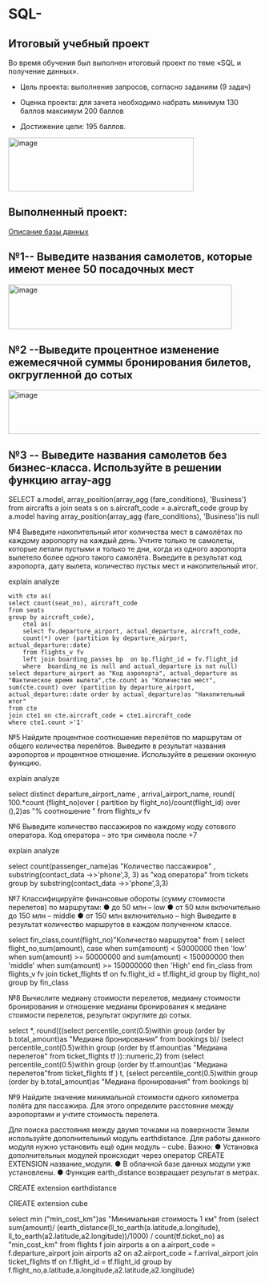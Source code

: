 # SQL-
## Итоговый учебный проект 

Во время обучения был выполнен итоговый проект по теме «SQL и получение данных».

- Цель проекта: выполнение запросов, согласно заданиям (9 задач)

- Оценка проекта: для зачета необходимо набрать минимум 130 баллов максимум 200 баллов

- Достижение цели: 195 баллов.

<img width="370" height="107" alt="image" src="https://github.com/user-attachments/assets/9c4968a4-d355-4e77-8c06-d6545d499830" />


## Выполненный проект:  

[Описание базы данных](https://edu.postgrespro.ru/bookings.pdf)


## №1-- Выведите названия самолетов, которые имеют менее 50 посадочных мест

<img width="446" height="89" alt="image" src="https://github.com/user-attachments/assets/534aae60-2a9e-4d3d-ac21-025c9089f11f" />


## №2 --Выведите процентное изменение ежемесячной суммы бронирования билетов, окгругленной до сотых

<img width="649" height="88" alt="image" src="https://github.com/user-attachments/assets/b8ed2fb4-53f4-4725-a4f7-984e7be46af3" />


## №3 -- Выведите названия самолетов без бизнес-класса. Используйте в решении функцию  array-agg


SELECT  a.model, array_position(array_agg (fare_conditions), 'Business')
from aircrafts a
join seats s on s.aircraft_code = a.aircraft_code
group by a.model
having array_position(array_agg (fare_conditions), 'Business')is null


№4 Выведите накопительный итог количества мест в самолётах по каждому аэропорту на каждый день. 
Учтите только те самолеты, которые летали пустыми и только те дни, когда из одного аэропорта 
вылетело более одного такого самолёта.
Выведите в результат код аэропорта, дату вылета, количество пустых мест и накопительный итог.
 
explain analyze

    with cte as(
    select count(seat_no), aircraft_code
	from seats
	group by aircraft_code),
        cte1 as(
		select fv.departure_airport, actual_departure, aircraft_code,
		count(*) over (partition by departure_airport, actual_departure::date)
		from flights_v fv 
		left join boarding_passes bp  on bp.flight_id = fv.flight_id  
		where  boarding_no is null and actual_departure is not null)
    select departure_airport as "Код аэропорта", actual_departure as "Фактическое время вылета",cte.count as "Количество мест",
	sum(cte.count) over (partition by departure_airport, actual_departure::date order by actual_departure)as "Накопительный итог"
	from cte
    join cte1 on cte.aircraft_code = cte1.aircraft_code
    where cte1.count >'1'

№5 Найдите процентное соотношение перелётов по маршрутам от общего количества перелётов. 
Выведите в результат названия аэропортов и процентное отношение.
Используйте в решении оконную функцию.

explain analyze

select distinct departure_airport_name , arrival_airport_name,
round( 100.*count (flight_no)over ( partition by flight_no)/count(flight_id) over (),2)as "% соотношение "
from flights_v fv 



№6 Выведите количество пассажиров по каждому коду сотового оператора. 
Код оператора – это три символа после +7


explain analyze

select count(passenger_name)as "Количество пассажиров" , 
substring(contact_data ->>'phone',3, 3) as "код оператора"
from tickets 
group by substring(contact_data ->>'phone',3,3)


№7 Классифицируйте финансовые обороты (сумму стоимости перелетов) по маршрутам:
●	до 50 млн – low
●	от 50 млн включительно до 150 млн – middle
●	от 150 млн включительно – high
Выведите в результат количество маршрутов в каждом полученном классе.

select fin_class,count(flight_no)"Количество маршрутов"
from (
select flight_no,sum(amount),
    case 
	     when sum(amount) < 50000000 then 'low'
    	 when sum(amount) >= 50000000 and sum(amount) < 150000000 then 'middle'
    	 when sum(amount) >= 150000000 then 'High'
    end fin_class
from flights_v fv
 join ticket_flights tf on fv.flight_id = tf.flight_id
group by flight_no)
group by fin_class


№8 Вычислите медиану стоимости перелетов, медиану стоимости бронирования 
и отношение медианы бронирования к медиане стоимости перелетов, результат округлите до сотых.

select *,
  round(((select percentile_cont(0.5)within group (order by b.total_amount)as "Медиана бронирования" 
  from bookings b)/
   (select percentile_cont(0.5)within group (order by tf.amount)as "Медиана перелетов" 
   from ticket_flights tf ))::numeric,2)
from (select percentile_cont(0.5)within group (order by tf.amount)as "Медиана перелетов"from ticket_flights tf ) t,
	 (select percentile_cont(0.5)within group (order by b.total_amount)as "Медиана бронирования" from bookings b)

№9 Найдите значение минимальной стоимости одного километра полёта для пассажира.
Для этого определите расстояние между аэропортами и учтите стоимость перелета.

Для поиска расстояния между двумя точками на поверхности Земли используйте дополнительный модуль earthdistance. 
Для работы данного модуля нужно установить ещё один модуль – cube.
Важно: 
●	Установка дополнительных модулей происходит через оператор CREATE EXTENSION название_модуля.
●	В облачной базе данных модули уже установлены.
●	Функция earth_distance возвращает результат в метрах.

CREATE extension earthdistance

CREATE extension cube



select min ("min_cost_km")as "Минимальная стоимость 1 км"
	from (select sum(amount)/
	(earth_distance(ll_to_earth(a.latitude,a.longitude), ll_to_earth(a2.latitude,a2.longitude))/1000) /
	count(tf.ticket_no) as "min_cost_km"
from flights f
join airports a on a.airport_code = f.departure_airport 
join airports a2 on a2.airport_code = f.arrival_airport
join ticket_flights tf on f.flight_id = tf.flight_id
group by f.flight_no,a.latitude,a.longitude,a2.latitude,a2.longitude)

  
